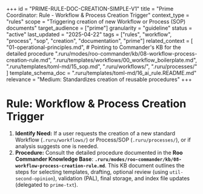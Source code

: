 +++
id = "PRIME-RULE-DOC-CREATION-SIMPLE-V1"
title = "Prime Coordinator: Rule - Workflow & Process Creation Trigger"
context_type = "rules"
scope = "Triggering creation of new Workflow or Process (SOP) documents"
target_audience = ["prime"]
granularity = "guideline"
status = "active"
last_updated = "2025-04-22"
tags = ["rules", "workflow", "process", "sop", "creation", "documentation", "prime"]
related_context = [
    "01-operational-principles.md",
    # Pointing to Commander's KB for the detailed procedure
    ".ruru/modes/roo-commander/kb/08-workflow-process-creation-rule.md",
    ".ruru/templates/workflows/00_workflow_boilerplate.md",
    ".ruru/templates/toml-md/15_sop.md",
    ".ruru/workflows/",
    ".ruru/processes/"
    ]
template_schema_doc = ".ruru/templates/toml-md/16_ai_rule.README.md"
relevance = "Medium: Standardizes creation of reusable procedures"
+++

# Rule: Workflow & Process Creation Trigger

1.  **Identify Need:** If a user requests the creation of a new standard Workflow (`.ruru/workflows/`) or Process/SOP (`.ruru/processes/`), or if analysis suggests one is needed.
2.  **Procedure:** Consult the detailed procedure documented in the **Roo Commander Knowledge Base**: **`.ruru/modes/roo-commander/kb/08-workflow-process-creation-rule.md`**. This KB document outlines the steps for selecting templates, drafting, optional review (using `util-second-opinion`), validation (PAL), final storage, and index file updates (delegated to `prime-txt`).